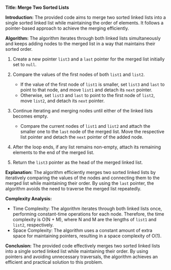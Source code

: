 **Title: Merge Two Sorted Lists**

**Introduction:**
The provided code aims to merge two sorted linked lists into a single sorted linked list while maintaining the order of elements. It follows a pointer-based approach to achieve the merging efficiently.

**Algorithm:**
The algorithm iterates through both linked lists simultaneously and keeps adding nodes to the merged list in a way that maintains their sorted order.

1. Create a new pointer `list3` and a `last` pointer for the merged list initially set to `null`.

2. Compare the values of the first nodes of both `list1` and `list2`.
   - If the value of the first node of `list1` is smaller, set `list3` and `last` to point to that node, and move `list1` and detach its `next` pointer.
   - Otherwise, set `list3` and `last` to point to the first node of `list2`, move `list2`, and detach its `next` pointer.
   
3. Continue iterating and merging nodes until either of the linked lists becomes empty.
   - Compare the current nodes of `list1` and `list2` and attach the smaller one to the `last` node of the merged list. Move the respective list pointer and detach the `next` pointer of the added node.

4. After the loop ends, if any list remains non-empty, attach its remaining elements to the end of the merged list.

5. Return the `list3` pointer as the head of the merged linked list.

**Explanation:**
The algorithm efficiently merges two sorted linked lists by iteratively comparing the values of the nodes and connecting them to the merged list while maintaining their order. By using the `last` pointer, the algorithm avoids the need to traverse the merged list repeatedly.

**Complexity Analysis:**
- Time Complexity: The algorithm iterates through both linked lists once, performing constant-time operations for each node. Therefore, the time complexity is O(N + M), where N and M are the lengths of `list1` and `list2`, respectively.
- Space Complexity: The algorithm uses a constant amount of extra space for maintaining pointers, resulting in a space complexity of O(1).

**Conclusion:**
The provided code effectively merges two sorted linked lists into a single sorted linked list while maintaining their order. By using pointers and avoiding unnecessary traversals, the algorithm achieves an efficient and practical solution to this problem.